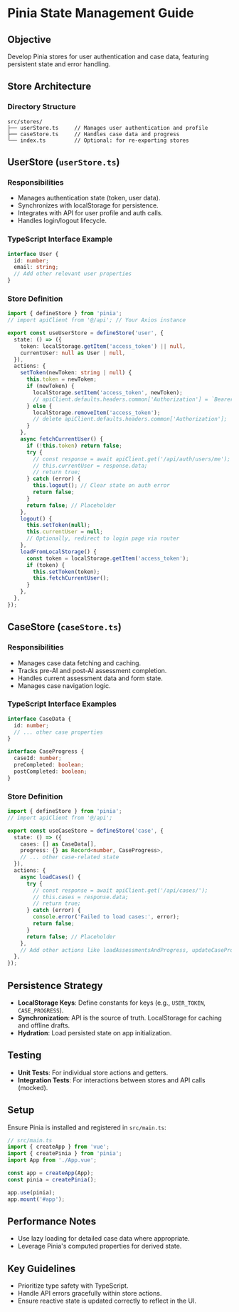 # Pinia State Management Guide

## Objective
Develop Pinia stores for user authentication and case data, featuring persistent state and error handling.

## Store Architecture

### Directory Structure
```
src/stores/
├── userStore.ts     // Manages user authentication and profile
├── caseStore.ts     // Handles case data and progress
└── index.ts         // Optional: for re-exporting stores
```

## UserStore (`userStore.ts`)

### Responsibilities
-   Manages authentication state (token, user data).
-   Synchronizes with localStorage for persistence.
-   Integrates with API for user profile and auth calls.
-   Handles login/logout lifecycle.

### TypeScript Interface Example
```typescript
interface User {
  id: number;
  email: string;
  // Add other relevant user properties
}
```

### Store Definition
```typescript
import { defineStore } from 'pinia';
// import apiClient from '@/api'; // Your Axios instance

export const useUserStore = defineStore('user', {
  state: () => ({
    token: localStorage.getItem('access_token') || null,
    currentUser: null as User | null,
  }),
  actions: {
    setToken(newToken: string | null) {
      this.token = newToken;
      if (newToken) {
        localStorage.setItem('access_token', newToken);
        // apiClient.defaults.headers.common['Authorization'] = `Bearer ${newToken}`;
      } else {
        localStorage.removeItem('access_token');
        // delete apiClient.defaults.headers.common['Authorization'];
      }
    },
    async fetchCurrentUser() {
      if (!this.token) return false;
      try {
        // const response = await apiClient.get('/api/auth/users/me');
        // this.currentUser = response.data;
        // return true;
      } catch (error) {
        this.logout(); // Clear state on auth error
        return false;
      }
      return false; // Placeholder
    },
    logout() {
      this.setToken(null);
      this.currentUser = null;
      // Optionally, redirect to login page via router
    },
    loadFromLocalStorage() {
      const token = localStorage.getItem('access_token');
      if (token) {
        this.setToken(token);
        this.fetchCurrentUser();
      }
    },
  },
});
```

## CaseStore (`caseStore.ts`)

### Responsibilities
-   Manages case data fetching and caching.
-   Tracks pre-AI and post-AI assessment completion.
-   Handles current assessment data and form state.
-   Manages case navigation logic.

### TypeScript Interface Examples
```typescript
interface CaseData {
  id: number;
  // ... other case properties
}

interface CaseProgress {
  caseId: number;
  preCompleted: boolean;
  postCompleted: boolean;
}
```

### Store Definition
```typescript
import { defineStore } from 'pinia';
// import apiClient from '@/api';

export const useCaseStore = defineStore('case', {
  state: () => ({
    cases: [] as CaseData[],
    progress: {} as Record<number, CaseProgress>,
    // ... other case-related state
  }),
  actions: {
    async loadCases() {
      try {
        // const response = await apiClient.get('/api/cases/');
        // this.cases = response.data;
        // return true;
      } catch (error) {
        console.error('Failed to load cases:', error);
        return false;
      }
      return false; // Placeholder
    },
    // Add other actions like loadAssessmentsAndProgress, updateCaseProgress, etc.
  },
});
```

## Persistence Strategy

-   **LocalStorage Keys**: Define constants for keys (e.g., `USER_TOKEN`, `CASE_PROGRESS`).
-   **Synchronization**: API is the source of truth. LocalStorage for caching and offline drafts.
-   **Hydration**: Load persisted state on app initialization.

## Testing
-   **Unit Tests**: For individual store actions and getters.
-   **Integration Tests**: For interactions between stores and API calls (mocked).

## Setup

Ensure Pinia is installed and registered in `src/main.ts`:
```typescript
// src/main.ts
import { createApp } from 'vue';
import { createPinia } from 'pinia';
import App from './App.vue';

const app = createApp(App);
const pinia = createPinia();

app.use(pinia);
app.mount('#app');
```

## Performance Notes
-   Use lazy loading for detailed case data where appropriate.
-   Leverage Pinia's computed properties for derived state.

## Key Guidelines
-   Prioritize type safety with TypeScript.
-   Handle API errors gracefully within store actions.
-   Ensure reactive state is updated correctly to reflect in the UI.
